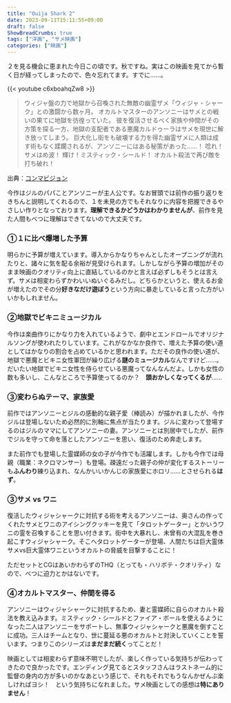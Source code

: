 ```yaml
---
title: "Ouija Shark 2"
date: 2023-09-11T15:11:55+09:00
draft: false
ShowBreadCrumbs: true
tags: ["洋画", "サメ映画"]
categories: ["映画"]
---
```


２を見る機会に恵まれた今日この頃です。秋ですね。実はこの映画を見てから暫く日が経ってしまったので、色々忘れてます。すでに……。

{{< youtube c6xboahqZw8 >}}

>ウィジャ盤の力で地獄から召喚された無敵の幽霊ザメ「ウィジャ・シャーク」との激闘から数ヶ月。
オカルトマスターのアンソニーはサメとの戦いの果てに地獄を彷徨っていた。
彼を復活させるべく家族や仲間がその方策を探る一方、地獄の支配者である悪魔カルドゥーラはサメを現世に解き放ってしまう。
巨大化し街をも破壊する力を得た幽霊ザメに人類は成す術もなく蹂躙されるが、アンソニーにはある秘策があった……！
唸れ！サメはめ波！
輝け！ミスティック・シールド！
オカルト殺法で再び敵を打ち破れ！

出典：[コンマビジョン](https://landshark.crayonsite.com/p/47/)

今作はジルのパパことアンソニーが主人公です。なお冒頭では前作の振り返りをきちんと説明してくれるので、１を未見の方でもそれなりに内容を把握できるやさしい作りとなっております。**理解できるかどうかはわかりませんが**、前作を見た人間もべつに理解はできてないので大丈夫です。

### ①１に比べ爆増した予算

明らかに予算が増えています。導入からかなりちゃんとしたオープニングが流れたりと、諸々に気を配る余裕が見受けられます。しかしながら予算の増加がそのまま映画のクオリティ向上に直結しているのかと言えば必ずしもそうとは言えず。サメは相変わらずかわいいぬいぐるみだし。どちらかというと、使えるお金が増えたのでその分**好きなだけ遊ぼう**という方向に暴走していると言った方がいいかもしれません。

### ②地獄でビキニミュージカル

今作は楽曲作りにかなり力を入れているようで、劇中とエンドロールでオリジナルソングが使われたりしています。これがなかなか良作で、増えた予算の使い道としてはかなりの割合を占めているかと思われます。ただその良作の使い道が、地獄で悪魔とビキニ女性軍団が繰り広げる**謎のミュージカル**なんですけど……。だいたい地獄でビキニ女性を侍らせている悪魔ってなんなんだよ。しかも女性の数も多いし、こんなところで予算使ってるのか？　**頭おかしくなってくるが**……

### ③変わらぬテーマ、家族愛

前作ではアンソニーとジルの感動的な親子愛（棒読み）が描かれましたが、今作ジルは登場しないため必然的に別軸に焦点が当たります。ジルに変わって登場するのはジルのママにしてアンソニーの妻。アンソニーとは別居中でしたが、前作でジルを守って命を落としたアンソニーを思い、復活のため奔走します。

また前作でも登場した霊媒師の女の子が今作でも活躍します。しかも今作では母親（職業：ネクロマンサー）も登場。疎遠だった親子の仲が変化するストーリーも**ふんわり**練り込まれ、なんかいいかんじの家族愛にホロリ……とさせられる**はず**。

### ③サメ vs ワニ

復活したウィジャシャークに対抗する術を考えるアンソニーは、奥さんの作ってくれたサメとワニのアイシングクッキーを見て「タロットゲーター」とかいうワニの霊を召喚することを思い付きます。街中を大暴れし、未曾有の大混乱を巻き起こすウィジャシャーク。そこへタロットゲーターが登場、人間たちは巨大霊体サメvs巨大霊体ワニというオカルトの脅威を目撃することに！

ただセットとCGはあいかわらずのTHQ（とっても・ハリボテ・クオリティ）なので、べつに迫力とかはないです。

### ④オカルトマスター、仲間を得る

アンソニーはウィジャシャークに対抗するため、妻と霊媒師に自らのオカルト殺法を教え込みます。ミスティック・シールドとファイア・ボールを使えるようになった二人はアンソニーをサポートし、無事ウィジャシャークと悪魔を倒すことに成功。三人はチームとなり、世に蔓延る悪のオカルトと対決していくことを誓います。つまりこのシリーズは**まだまだ続く**ってことだ！

映画としては相変わらず意味不明でしたが、楽しく作っている気持ちが伝わってきたので良かったです。エンディング見てるとスタッフさんはラストネーム的に監督の身内の方が多いのかなあという感じで、それもそれでもうなんかぜんぶ楽しければヨシ！　という気持ちになれました。サメ映画としての感想は**特にありません**！
